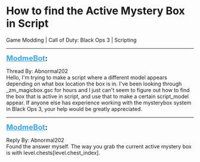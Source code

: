 # How to find the Active Mystery Box in Script
Game Modding | Call of Duty: Black Ops 3 | Scripting

---
<strong style="font-size: 1.4em;"><span style="text-decoration: underline;text-decoration-color: #34a7f9;"><span style="color:#34a7f9;">ModmeBot</span></span>:</strong>

<p>Thread By: Abnormal202<br />Hello, I&#39;m trying to make a script where a different model appears depending on what box location the box is in. I&#39;ve been looking through _zm_magicbox.gsc for hours and I just can&#39;t seem to figure out how to find the box that is active in script, and use that to make a certain script_model appear. If anyone else has experience working with the mysterybox system in Black Ops 3, your help would be greatly appreciated.</p>

---
<strong style="font-size: 1.4em;"><span style="text-decoration: underline;text-decoration-color: #34a7f9;"><span style="color:#34a7f9;">ModmeBot</span></span>:</strong>

<p>Reply By: Abnormal202<br />Found the answer myself. The way you grab the current active mystery box is with level.chests[level.chest_index].</p>
